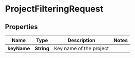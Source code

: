 

# ProjectFilteringRequest


## Properties

Name | Type | Description | Notes
------------ | ------------- | ------------- | -------------
**keyName** | **String** | Key name of the project | 



